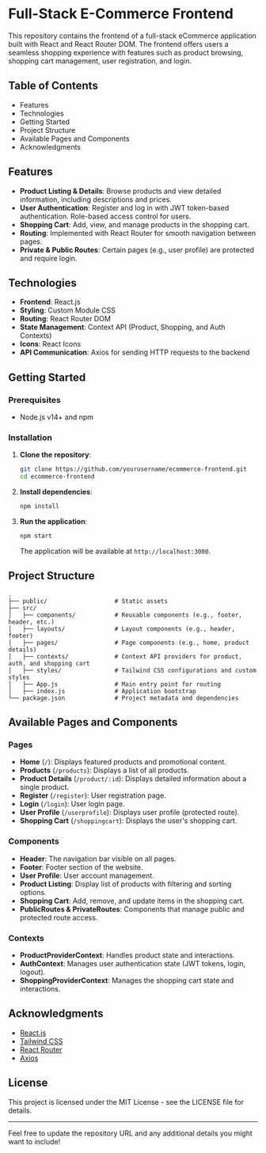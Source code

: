 

# Full-Stack E-Commerce Frontend

This repository contains the frontend of a full-stack eCommerce application built with React and React Router DOM. The frontend offers users a seamless shopping experience with features such as product browsing, shopping cart management, user registration, and login.

## Table of Contents
- Features
- Technologies
- Getting Started
- Project Structure
- Available Pages and Components
- Acknowledgments

## Features
- **Product Listing & Details**: Browse products and view detailed information, including descriptions and prices.
- **User Authentication**: Register and log in with JWT token-based authentication. Role-based access control for users.
- **Shopping Cart**: Add, view, and manage products in the shopping cart.
- **Routing**: Implemented with React Router for smooth navigation between pages.
- **Private & Public Routes**: Certain pages (e.g., user profile) are protected and require login.

## Technologies
- **Frontend**: React.js
- **Styling**: Custom Module CSS
- **Routing**: React Router DOM
- **State Management**: Context API (Product, Shopping, and Auth Contexts)
- **Icons**: React Icons
- **API Communication**: Axios for sending HTTP requests to the backend

## Getting Started

### Prerequisites
- Node.js v14+ and npm

### Installation

1. **Clone the repository**:
   ```bash
   git clone https://github.com/yourusername/ecommerce-frontend.git
   cd ecommerce-frontend
   ```

2. **Install dependencies**:
   ```bash
   npm install
   ```


3. **Run the application**:
   ```bash
   npm start
   ```
   The application will be available at `http://localhost:3000`.

## Project Structure

```plaintext
.
├── public/                   # Static assets
├── src/
│   ├── components/           # Reusable components (e.g., footer, header, etc.)
│   ├── layouts/              # Layout components (e.g., header, footer)
│   ├── pages/                # Page components (e.g., home, product details)
│   ├── contexts/             # Context API providers for product, auth, and shopping cart
│   ├── styles/               # Tailwind CSS configurations and custom styles
│   ├── App.js                # Main entry point for routing
│   ├── index.js              # Application bootstrap
└── package.json              # Project metadata and dependencies
```

## Available Pages and Components

### Pages
- **Home** (`/`): Displays featured products and promotional content.
- **Products** (`/products`): Displays a list of all products.
- **Product Details** (`/product/:id`): Displays detailed information about a single product.
- **Register** (`/register`): User registration page.
- **Login** (`/login`): User login page.
- **User Profile** (`/userprofile`): Displays user profile (protected route).
- **Shopping Cart** (`/shoppingcart`): Displays the user's shopping cart.

### Components
- **Header**: The navigation bar visible on all pages.
- **Footer**: Footer section of the website.
- **User Profile**: User account management.
- **Product Listing**: Display list of products with filtering and sorting options.
- **Shopping Cart**: Add, remove, and update items in the shopping cart.
- **PublicRoutes & PrivateRoutes**: Components that manage public and protected route access.

### Contexts
- **ProductProviderContext**: Handles product state and interactions.
- **AuthContext**: Manages user authentication state (JWT tokens, login, logout).
- **ShoppingProviderContext**: Manages the shopping cart state and interactions.

## Acknowledgments
- [React.js](https://reactjs.org/)
- [Tailwind CSS](https://tailwindcss.com/)
- [React Router](https://reactrouter.com/)
- [Axios](https://axios-http.com/)

## License
This project is licensed under the MIT License - see the LICENSE file for details.

---

Feel free to update the repository URL and any additional details you might want to include!
